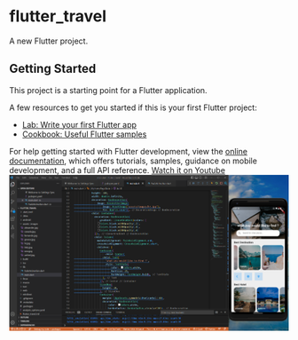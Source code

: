 # flutter_travel

A new Flutter project.

## Getting Started

This project is a starting point for a Flutter application.

A few resources to get you started if this is your first Flutter project:

- [Lab: Write your first Flutter app](https://docs.flutter.dev/get-started/codelab)
- [Cookbook: Useful Flutter samples](https://docs.flutter.dev/cookbook)

For help getting started with Flutter development, view the
[online documentation](https://docs.flutter.dev/), which offers tutorials,
samples, guidance on mobile development, and a full API reference.
<a href="https://youtu.be/nhTC60fPyfs">Watch it on Youtube</a></br>
<img src="https://github.com/dungnguyenhy/flutter_travel/blob/master/assets/images/travel.png" alt="Alt text" title="image">
